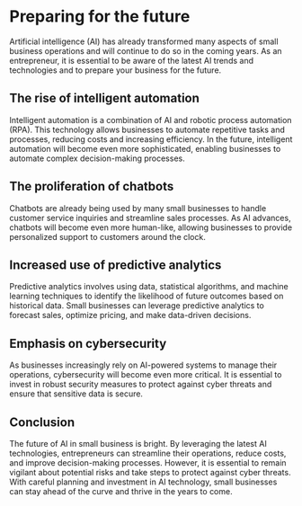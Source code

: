 Preparing for the future
===================================================================

Artificial intelligence (AI) has already transformed many aspects of small business operations and will continue to do so in the coming years. As an entrepreneur, it is essential to be aware of the latest AI trends and technologies and to prepare your business for the future.

The rise of intelligent automation
----------------------------------

Intelligent automation is a combination of AI and robotic process automation (RPA). This technology allows businesses to automate repetitive tasks and processes, reducing costs and increasing efficiency. In the future, intelligent automation will become even more sophisticated, enabling businesses to automate complex decision-making processes.

The proliferation of chatbots
-----------------------------

Chatbots are already being used by many small businesses to handle customer service inquiries and streamline sales processes. As AI advances, chatbots will become even more human-like, allowing businesses to provide personalized support to customers around the clock.

Increased use of predictive analytics
-------------------------------------

Predictive analytics involves using data, statistical algorithms, and machine learning techniques to identify the likelihood of future outcomes based on historical data. Small businesses can leverage predictive analytics to forecast sales, optimize pricing, and make data-driven decisions.

Emphasis on cybersecurity
-------------------------

As businesses increasingly rely on AI-powered systems to manage their operations, cybersecurity will become even more critical. It is essential to invest in robust security measures to protect against cyber threats and ensure that sensitive data is secure.

Conclusion
----------

The future of AI in small business is bright. By leveraging the latest AI technologies, entrepreneurs can streamline their operations, reduce costs, and improve decision-making processes. However, it is essential to remain vigilant about potential risks and take steps to protect against cyber threats. With careful planning and investment in AI technology, small businesses can stay ahead of the curve and thrive in the years to come.
